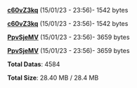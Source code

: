 [**c60vZ3kq**](/data/c60vZ3kq.txt) (15/01/23 - 23:56)- 1542 bytes

[**c60vZ3kq**](/data/c60vZ3kq.txt) (15/01/23 - 23:56)- 1542 bytes

[**PpvSjeMV**](/data/PpvSjeMV.txt) (15/01/23 - 23:56)- 3659 bytes

[**PpvSjeMV**](/data/PpvSjeMV.txt) (15/01/23 - 23:56)- 3659 bytes

**Total Datas**: 4584

**Total Size**: 28.40 MB / 28.4 MB